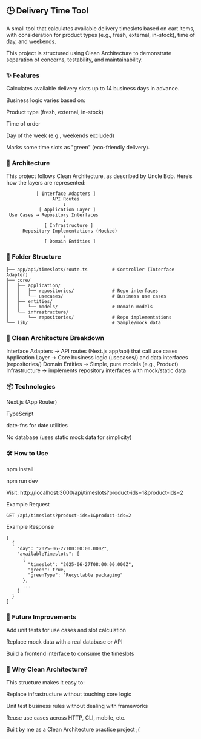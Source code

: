 ## 🕒 Delivery Time Tool
A small tool that calculates available delivery timeslots based on cart items, with consideration for product types (e.g., fresh, external, in-stock), time of day, and weekends.

This project is structured using Clean Architecture to demonstrate separation of concerns, testability, and maintainability.

### ✨ Features
Calculates available delivery slots up to 14 business days in advance.

Business logic varies based on:

Product type (fresh, external, in-stock)

Time of order

Day of the week (e.g., weekends excluded)

Marks some time slots as "green" (eco-friendly delivery).

### 🧱 Architecture
This project follows Clean Architecture, as described by Uncle Bob. Here’s how the layers are represented:

               [ Interface Adapters ]
                     API Routes
                         ↓
                [ Application Layer ]
     Use Cases → Repository Interfaces
                         ↓
                  [ Infrastructure ]
          Repository Implementations (Mocked)
                         ↓
                  [ Domain Entities ]


### 📁 Folder Structure

```
├── app/api/timeslots/route.ts         # Controller (Interface Adapter)
├── core/
│   ├── application/
│   │   ├── repositories/              # Repo interfaces
│   │   └── usecases/                  # Business use cases
│   ├── entities/
│   │   └── models/                    # Domain models
│   └── infrastructure/
│       └── repositories/              # Repo implementations
└── lib/                               # Sample/mock data
```

### 🧠 Clean Architecture Breakdown
Interface Adapters ->	API routes (Next.js app/api) that call use cases
Application Layer	-> Core business logic (usecases/) and data interfaces (repositories/)
Domain Entities	-> Simple, pure models (e.g., Product)
Infrastructure	-> implements repository interfaces with mock/static data

### 📦 Technologies
Next.js (App Router)

TypeScript

date-fns for date utilities

No database (uses static mock data for simplicity)

### 🛠️ How to Use

npm install

npm run dev

Visit: http://localhost:3000/api/timeslots?product-ids=1&product-ids=2

Example Request
```
GET /api/timeslots?product-ids=1&product-ids=2
```
Example Response
```
[
  {
    "day": "2025-06-27T00:00:00.000Z",
    "availableTimeslots": [
      {
        "timeslot": "2025-06-27T08:00:00.000Z",
        "green": true,
        "greenType": "Recyclable packaging"
      },
      ...
    ]
  }
]
```
### 🧪 Future Improvements
Add unit tests for use cases and slot calculation

Replace mock data with a real database or API

Build a frontend interface to consume the timeslots

### 🧠 Why Clean Architecture?
This structure makes it easy to:

Replace infrastructure without touching core logic

Unit test business rules without dealing with frameworks

Reuse use cases across HTTP, CLI, mobile, etc.

Built by me as a Clean Architecture practice project ;(

